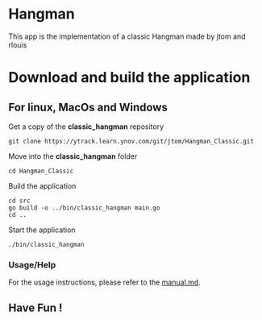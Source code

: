 **Hangman**
=

This app is the implementation of a classic Hangman made by jtom and rlouis

# Download and build the application #

## For linux, MacOs and Windows ##

Get a copy of the **classic_hangman** repository

```
git clone https://ytrack.learn.ynov.com/git/jtom/Hangman_Classic.git
```

Move into the **classic_hangman** folder

```
cd Hangman_Classic
```

Build the application

```
cd src 
go build -o ../bin/classic_hangman main.go 
cd ..
```

Start the application

```
./bin/classic_hangman
```
### Usage/Help ###

For the usage instructions, please refer to the [manual.md](manual.md).


## Have Fun ! ##